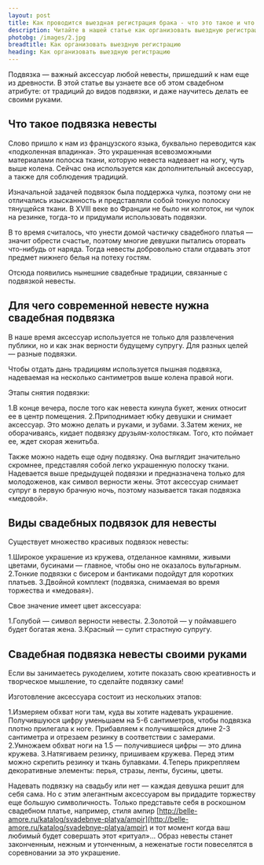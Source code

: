 ```yaml
---
layout: post
title: Как проводится выездная регистрация брака - что это такое и что для это нужно | GR
description: Читайте в нашей статье как организовать выездную регистрацию самостоятельно, как оформить и что для этого нужно | GR
photobg: /images/2.jpg
breadtitle: Как организовать выездную регистрацию 
heading: Как организовать выездную регистрацию 
---
```


Подвязка — важный аксессуар любой невесты, пришедший к нам еще из древности. В этой статье вы узнаете все об этом свадебном атрибуте: от традиций до видов подвязки, и даже научитесь делать ее своими руками.

## Что такое подвязка невесты

Слово пришло к нам из французского языка, буквально переводится как «подколенная впадинка». Это украшенная всевозможными материалами полоска ткани, которую невеста надевает на ногу, чуть выше колена. Сейчас она используется как дополнительный аксессуар, а также для соблюдения традиций.

Изначальной задачей подвязок была поддержка чулка, поэтому они не отличались изысканность и представляли собой тонкую полоску тянущейся ткани. В XVIII веке во Франции не было ни колготок, ни чулок на резинке, тогда-то и придумали использовать подвязки.

В то время считалось, что унести домой частичку свадебного платья — значит обрести счастье, поэтому многие девушки пытались оторвать что-нибудь от наряда. Тогда невесты добровольно стали отдавать этот предмет нижнего белья на потеху гостям.

Отсюда появились нынешние свадебные традиции, связанные с подвязкой невесты. 

## Для чего современной невесте нужна свадебная подвязка

В наше время аксессуар используется не только для развлечения публики, но и как знак верности будущему супругу. Для разных целей — разные подвязки.

Чтобы отдать дань традициям используется пышная подвязка, надеваемая на несколько сантиметров выше колена правой ноги.

Этапы снятия подвязки:

1.В конце вечера, после того как невеста кинула букет, жених относит ее в центр помещения.
2.Приподнимает юбку девушки и снимает аксессуар. Это можно делать и руками, и зубами.
3.Затем жених, не оборачиваясь, кидает подвязку друзьям-холостякам. Того, кто поймает ее, ждет скорая женитьба.

Также можно надеть еще одну подвязку. Она выглядит значительно скромнее, представляя собой легко украшенную полоску ткани. Надевается выше предыдущей подвязки и предназначена только для молодоженов, как символ верности жены. Этот аксессуар снимает супруг в первую брачную ночь, поэтому называется такая подвязка «медовой».

## Виды свадебных подвязок для невесты

Существует множество красивых подвязок невесты:

1.Широкое украшение из кружева, отделанное камнями, живыми цветами, бусинами — главное, чтобы оно не оказалось вульгарным.
2.Тонкие подвязки с бисером и бантиками подойдут для коротких платьев.
3.Двойной комплект (подвязка, снимаемая во время торжества и «медовая»).

Свое значение имеет цвет аксессуара:

1.Голубой — символ верности невесты.
2.Золотой — у поймавшего будет богатая жена.
3.Красный — сулит страстную супругу.

## Свадебная подвязка невесты своими руками

Если вы занимаетесь рукоделием, хотите показать свою креативность и творческое мышление, то сделайте подвязку сами!

Изготовление аксессуара состоит из нескольких этапов:

1.Измеряем обхват ноги там, куда вы хотите надевать украшение. Получившуюся цифру уменьшаем на 5-6 сантиметров, чтобы подвязка плотно прилегала к ноге. Прибавляем к получившейся длине 2-3 сантиметра и отрезаем резинку в соответствии с замерами.
2.Умножаем обхват ноги на 1.5 — получившиеся цифры — это длина кружева.
3.Натягиваем резинку, пришиваем кружева. Перед этим можно скрепить резинку и ткань булавками.
4.Теперь прикрепляем декоративные элементы: перья, стразы, ленты, бусины, цветы.

Надевать подвязку на свадьбу или нет — каждая девушка решит для себя сама. Но с этим элегантным аксессуаром вы придадите торжеству еще большую символичность. Только представьте себя в роскошном свадебном платье, например, стиля ампир [http://belle-amore.ru/katalog/svadebnye-platya/ampir](http://belle-amore.ru/katalog/svadebnye-platya/ampir) и тот момент когда ваш любимый будет совершать этот «ритуал»... Образ невесты станет законченным, нежным и утонченным, а неженатые гости повеселятся в соревновании за это украшение. 
